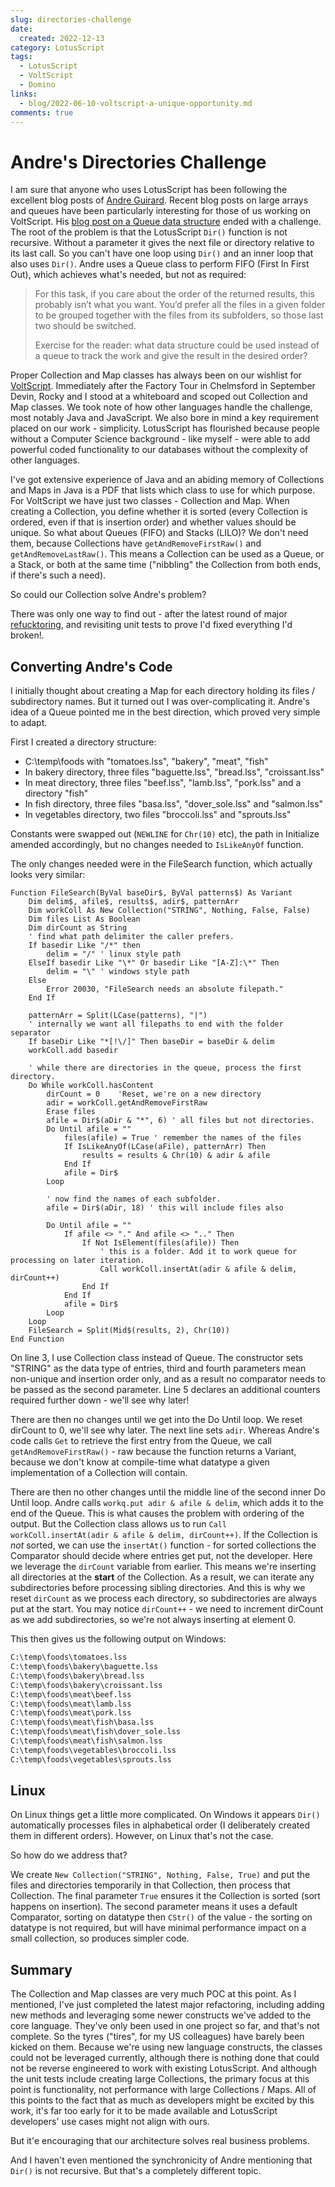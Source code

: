 ```yaml
---
slug: directories-challenge
date: 
  created: 2022-12-13
category: LotusScript
tags: 
  - LotusScript
  - VoltScript
  - Domino
links:
  - blog/2022-06-10-voltscript-a-unique-opportunity.md
comments: true
---
```

# Andre's Directories Challenge

I am sure that anyone who uses LotusScript has been following the excellent blog posts of [Andre Guirard](https://lotusscript.torknado.com/blog). Recent blog posts on large arrays and queues have been particularly interesting for those of us working on VoltScript. His [blog post on a Queue data structure](https://lotusscript.torknado.com/blog/queue-data-structure/) ended with a challenge. The root of the problem is that the LotusScript `Dir()` function is not recursive. Without a parameter it gives the next file or directory relative to its last call. So you can't have one loop using `Dir()` and an inner loop that also uses `Dir()`. Andre uses a Queue class to perform FIFO (First In First Out), which achieves what's needed, but not as required:

<!-- more -->

> For this task, if you care about the order of the returned results, this probably isn’t what you want. You’d prefer all the files in a given folder to be grouped together with the files from its subfolders, so those last two should be switched.
>
> Exercise for the reader: what data structure could be used instead of a queue to track the work and give the result in the desired order?

Proper Collection and Map classes has always been on our wishlist for [VoltScript](./2022-06-10-voltscript-a-unique-opportunity.md). Immediately after the Factory Tour in Chelmsford in September Devin, Rocky and I stood at a whiteboard and scoped out Collection and Map classes. We took note of how other languages handle the challenge, most notably Java and JavaScript. We also bore in mind a key requirement placed on our work - simplicity. LotusScript has flourished because people without a Computer Science background - like myself - were able to add powerful coded functionality to our databases without the complexity of other languages.

I've got extensive experience of Java and an abiding memory of Collections and Maps in Java is a PDF that lists which class to use for which purpose. For VoltScript we have just two classes - Collection and Map. When creating a Collection, you define whether it is sorted (every Collection is ordered, even if that is insertion order) and whether values should be unique. So what about Queues (FIFO) and Stacks (LILO)? We don't need them, because Collections have `getAndRemoveFirstRaw()` and `getAndRemoveLastRaw()`. This means a Collection can be used as a Queue, or a Stack, or both at the same time ("nibbling" the Collection from both ends, if there's such a need).

So could our Collection solve Andre's problem?

There was only one way to find out - after the latest round of major [refucktoring](https://www.urbandictionary.com/define.php?term=refucktor), and revisiting unit tests to prove I'd fixed everything I'd broken!.

## Converting Andre's Code

I initially thought about creating a Map for each directory holding its files / subdirectory names. But it turned out I was over-complicating it. Andre's idea of a Queue pointed me in the best direction, which proved very simple to adapt.

First I created a directory structure:

- C:\temp\foods with "tomatoes.lss", "bakery", "meat", "fish"
- In bakery directory, three files "baguette.lss", "bread.lss", "croissant.lss"
- In meat directory, three files "beef.lss", "lamb.lss", "pork.lss" and a directory "fish"
- In fish directory, three files "basa.lss", "dover_sole.lss" and "salmon.lss"
- In vegetables directory, two files "broccoli.lss" and "sprouts.lss"

Constants were swapped out (`NEWLINE` for `Chr(10)` etc), the path in Initialize amended accordingly, but no changes needed to `IsLikeAnyOf` function.

The only changes needed were in the FileSearch function, which actually looks very similar:

``` vbscript
Function FileSearch(ByVal baseDir$, ByVal patterns$) As Variant
	Dim delim$, afile$, results$, adir$, patternArr
	Dim workColl As New Collection("STRING", Nothing, False, False)
	Dim files List As Boolean
	Dim dirCount as String
	' find what path delimiter the caller prefers.
	If basedir Like "/*" then
		delim = "/" ' linux style path
	ElseIf basedir Like "\*" Or basedir Like "[A-Z]:\*" Then
		delim = "\" ' windows style path
	Else
		Error 20030, "FileSearch needs an absolute filepath."
	End If
	
	patternArr = Split(LCase(patterns), "|")
	' internally we want all filepaths to end with the folder separator
	If baseDir Like "*[!\/]" Then baseDir = baseDir & delim
	workColl.add basedir
	
	' while there are directories in the queue, process the first directory.
	Do While workColl.hasContent
        dirCount = 0    'Reset, we're on a new directory
		adir = workColl.getAndRemoveFirstRaw
		Erase files
		afile = Dir$(aDir & "*", 6) ' all files but not directories.
		Do Until afile = ""
			files(afile) = True ' remember the names of the files
			If IsLikeAnyOf(LCase(aFile), patternArr) Then
				results = results & Chr(10) & adir & afile
			End If
			afile = Dir$
		Loop
		
		' now find the names of each subfolder.
		afile = Dir$(aDir, 18) ' this will include files also
        
		Do Until afile = ""
			If afile <> "." And afile <> ".." Then
				If Not IsElement(files(afile)) Then
					' this is a folder. Add it to work queue for processing on later iteration.
					Call workColl.insertAt(adir & afile & delim, dirCount++)
				End If
			End If
			afile = Dir$
		Loop
	Loop
	FileSearch = Split(Mid$(results, 2), Chr(10))
End Function
```

On line 3, I use Collection class instead of Queue. The constructor sets "STRING" as the data type of entries, third and fourth parameters mean non-unique and insertion order only, and as a result no comparator needs to be passed as the second parameter. Line 5 declares an additional counters required further down - we'll see why later!

There are then no changes until we get into the Do Until loop. We reset dirCount to 0, we'll see why later. The next line sets `adir`. Whereas Andre's code calls `Get` to retrieve the first entry from the Queue, we call `getAndRemoveFirstRaw()` - raw because the function returns a Variant, because we don't know at compile-time what datatype a given implementation of a Collection will contain.

There are then no other changes until the middle line of the second inner Do Until loop. Andre calls `workq.put adir & afile & delim`, which adds it to the end of the Queue. This is what causes the problem with ordering of the output. But the Collection class allows us to run `Call workColl.insertAt(adir & afile & delim, dirCount++)`. If the Collection is *not* sorted, we can use the `insertAt()` function - for sorted collections the Comparator should decide where entries get put, not the developer. Here we leverage the `dirCount` variable from earlier. This means we're inserting all directories at the **start** of the Collection. As a result, we can iterate any subdirectories before processing sibling directories. And this is why we reset `dirCount` as we process each directory, so subdirectories are always put at the start. You may notice `dirCount++` - we need to increment dirCount as we add subdirectories, so we're not always inserting at element 0.

This then gives us the following output on Windows:

``` txt
C:\temp\foods\tomatoes.lss
C:\temp\foods\bakery\baguette.lss
C:\temp\foods\bakery\bread.lss
C:\temp\foods\bakery\croissant.lss
C:\temp\foods\meat\beef.lss
C:\temp\foods\meat\lamb.lss
C:\temp\foods\meat\pork.lss
C:\temp\foods\meat\fish\basa.lss
C:\temp\foods\meat\fish\dover_sole.lss
C:\temp\foods\meat\fish\salmon.lss
C:\temp\foods\vegetables\broccoli.lss
C:\temp\foods\vegetables\sprouts.lss
```

## Linux

On Linux things get a little more complicated. On Windows it appears `Dir()` automatically processes files in alphabetical order (I deliberately created them in different orders). However, on Linux that's not the case.

So how do we address that?

We create `New Collection("STRING", Nothing, False, True)` and put the files and directories temporarily in that Collection, then process that Collection. The final parameter `True` ensures it the Collection is sorted (sort happens on insertion). The second parameter means it uses a default Comparator, sorting on datatype then `CStr()` of the value - the sorting on datatype is not required, but will have minimal performance impact on a small collection, so produces simpler code.

## Summary

The Collection and Map classes are very much POC at this point. As I mentioned, I've just completed the latest major refactoring, including adding new methods and leveraging some newer constructs we've added to the core language. They've only been used in one project so far, and that's not complete. So the tyres ("tires", for my US colleagues) have barely been kicked on them. Because we're using new language constructs, the classes could not be leveraged currently, although there is nothing done that could not be reverse engineered to work with existing LotusScript. And although the unit tests include creating large Collections, the primary focus at this point is functionality, not performance with large Collections / Maps. All of this points to the fact that as much as developers might be excited by this work, it's far too early for it to be made available and LotusScript developers' use cases might not align with ours.

But it'e encouraging that our architecture solves real business problems.

And I haven't even mentioned the synchronicity of Andre mentioning that `Dir()` is not recursive. But that's a completely different topic.
